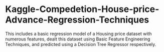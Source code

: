 # Kaggle-Compedetion-House-price-Advance-Regression-Techniques
This includes a basic regression model of a Housing price dataset with numerous features, dealt this dataset using Basic Feature Engineering Techniques, and predicted using a Decision Tree Regressor respectively. 
